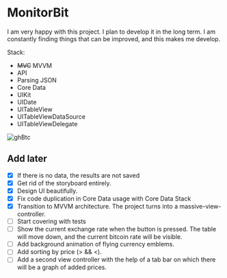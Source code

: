 # MonitorBit

I am very happy with this project. I plan to develop it in the long term. I am constantly finding things that can be improved, and this makes me develop.

Stack:
- ~~MVC~~ MVVM
- API
- Parsing JSON
- Core Data
- UIKit
- UIDate
- UITableView
- UITableViewDataSource
- UITableViewDelegate

![ghBtc](https://user-images.githubusercontent.com/60622982/119444023-40054100-bd33-11eb-9a0a-4aa8d9b919bb.gif)

## Add later

- [x] If there is no data, the results are not saved
- [x] Get rid of the storyboard entirely.
- [x] Design UI beautifully.
- [x] Fix code duplication in Core Data usage with Core Data Stack
- [x] Transition to MVVM architecture. The project turns into a massive-view-controller.
- [ ] Start covering with tests
- [ ] Show the current exchange rate when the button is pressed. The table will move down, and the current bitcoin rate will be visible.
- [ ] Add background animation of flying currency emblems.
- [ ] Add sorting by price (> && <).
- [ ] Add a second view controller with the help of a tab bar on which there will be a graph of added prices.
